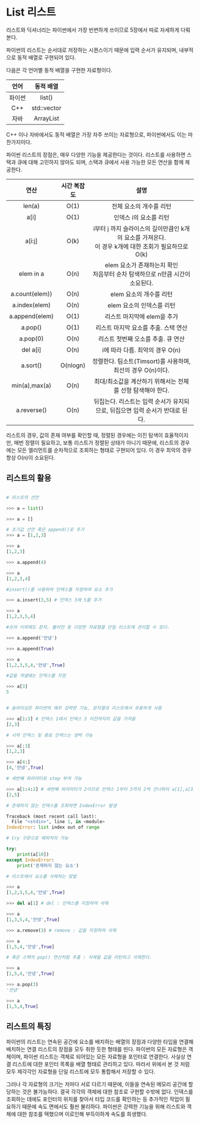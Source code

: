 # List 리스트

리스트와 딕셔너리는 파이썬에서 가장 빈번하게 쓰이므로 5장에서 따로 자세하게 다뤄본다.

파이썬의 리스트는 순서대로 저장하는 시퀀스이기 때문에 입력 순서가 유지되며, 내부적으로 동적 배열로 구현되어 있다.

다음은 각 언어별 동적 배열을 구현한 자료형이다.

|언어| 동적 배열|
|:--:|:-----:|
|파이썬| list()|
|C++|std::vector|
|자바| ArrayList|

C++ 이나 자바에서도 동적 배열은 가장 자주 쓰이는 자료형으로, 파이썬에서도 이는 마찬가지이다.

파이썬 리스트의 장점은, 매우 다양한 기능을 제공한다는 것이다. 리스트를 사용하면 스택과 큐에 대해 고민하지 않아도 되며, 스택과 큐에서 사용 가능한 모든 연산을 함께 제공한다.

|연산|시간 복잡도|설명|
|:---:|:---:|:---:|
|len(a)|O(1)|전체 요소의 개수를 리턴|
|a[i]|O(1)|인덱스 i의 요소를 리턴|
|a[i:j]|O(k)|i부터 j 까지 슬라이스의 길이만큼인 k개의 요소를 가져온다.<br>이 경우 k개에 대한 조회가 필요하므로 O(k)|
|elem in a|O(n)|elem 요소가 존재하는지 확인<br>처음부터 순차 탐색하므로 n만큼 시간이 소요된다.|
|a.count(elem))|O(n)|elem 요소의 개수를 리턴|
|a.index(elem)|O(n)|elem 요소의 인덱스를 리턴|
|a.append(elem)|O(1)|리스트 마지막에 elem을 추가|
|a.pop()|O(1)|리스트 마지막 요소를 추출. 스택 연산|
|a.pop(0)|O(n)|리스트 첫번째 오소를 추출. 큐 연산 |
|del a[i]|O(n)|i에 따라 다름. 최악의 경우 O(n)|
|a.sort()|O(nlogn)|정렬한다. 팀소트(Timsort)를 사용하며, 최선의 경우 O(n)이다.|
|min(a),max(a)|O(n)|최대/최소값을 계산하기 위해서는 전체를 선형 탐색해야 한다.|
|a.reverse()|O(n)|뒤집는다. 리스트는 입력 순서가 유지되므로, 뒤집으면 입력 순서가 반대로 된다.|

리스트의 경우, 값의 존재 여부를 확인할 때, 정렬된 경우에는 이진 탐색이 효율적이지만, 매번 정렬이 필요하고, 보통 리스트가 정렬된 상태가 아니기 때문에, 리스트의 경우에는 모든 엘리먼트를 순차적으로 조회하는 형태로 구현되어 있다. 이 경우 최악의 경우 항상 O(n)이 소요된다.

## 리스트의 활용

```python

# 리스트의 선언

>>> a = list()

>>> a = []

# 초기값 선언 혹은 append()로 추가
>>> a = [1,2,3]

>>> a
[1,2,3]

>>> a.append(4)

>>> a
[1,2,3,4]

#insert()를 사용하여 인덱스를 지정하여 요소 추가

>>> a.insert(3,5) # 인덱스 3에 5를 추가

>>> a
[1,2,3,5,4]

#숫자 이외에도 문자, 불리언 등 다양한 자료형을 단일 리스트에 관리할 수 있다.

>>> a.append('안녕')

>>> a.append(True)

>>> a
[1,2,3,5,4,'안녕',True]

#값을 꺼낼때는 인덱스를 지정

>>> a[3]
5


# 슬라이싱은 파이썬의 매우 강력한 기능, 문자열과 리스트에서 유용하게 사용

>>> a[1:3] # 인덱스 1에서 인덱스 3 이전까지의 값을 가져옴
[2,3]

# 시작 인덱스 및 종료 인덱스는 생략 가능

>>> a[:3]
[1,2,3]

>>> a[4:]
[4,'안녕',True]

# 세번째 파라미터로 step 부여 가능

>>> a[1:4:2] # 세번째 파라미터가 2이므로 인덱스 1부터 3까지 2씩 건너뛰어 a[1],a[3]을 가져온다.
[2,5]

# 존재하지 않는 인덱스를 조회하면 IndexError 발생

Traceback (most recent call last):
  File "<stdin>", line 1, in <module>
IndexError: list index out of range

# try 구문으로 예외처리 가능

try:
    print(a[10])
except IndexError:
    print('존재하지 않는 요소')

# 리스트에서 요소를 삭제하는 방법

>>> a
[1,2,3,5,4,'안녕',True]

>>> del a[1] # del : 인덱스를 지정하여 삭제 

>>> a
[1,3,5,4,'안녕',True]

>>> a.remove(3) # remove : 값을 지정하여 삭제

>>> a
[1,5,4,'안녕',True]

# 혹은 스택의 pop() 연산처럼 추출 : 삭제될 값을 리턴하고 삭제한다.

>>> a
[1,5,4,'안녕',True]

>>> a.pop(3)
'안녕'

>>> a
[1,5,4,True]
```

## 리스트의 특징

파이썬의 리스트는 연속된 공간에 요소를 배치하는 배열의 장점과 다양한 타입을 연결해 배치하는 연결 리스트의 장점을 모두 취한 듯한 형태를 띤다. 파이썬의 모든 자료형은 객체이며, 파이썬 리스트는 객체로 되어있는 모든 자료형을 포인터로 연결한다. 사실상 연결 리스트에 대한 포인터 목록을 배열 형태로 관리하고 있다. 따라서 위에서 본 것 처럼 모두 제각각인 자료형을 단일 리스트에 모두 통합해서 저장할 수 있다.

그러나 각 자료형의 크기는 저마다 서로 다르기 때문에, 이들을 연속된 메모리 공간에 할당하는 것은 불가능하다. 결국 각각의 객체에 대한 참조로 구현할 수밖에 없다. 인덱스를 조회하는 데에도 포인터의 위치를 찾아서 타입 코드를 확인하는 등 추가적인 작업이 필요하기 때문에 속도 면에서도 훨씬 불리하다. 파이썬은 강력한 기능을 위해 리스트와 객체에 대한 참조를 택했으며 이로인해 부득이하게 속도를 희생했다.
